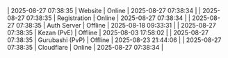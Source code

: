 | 2025-08-27 07:38:35 | Website | Online | 2025-08-27 07:38:34 |
| 2025-08-27 07:38:35 | Registration | Online | 2025-08-27 07:38:34 |
| 2025-08-27 07:38:35 | Auth Server | Offline | 2025-08-18 09:33:31 |
| 2025-08-27 07:38:35 | Kezan (PvE) | Offline | 2025-08-03 17:58:02 |
| 2025-08-27 07:38:35 | Gurubashi (PvP) | Offline | 2025-08-23 21:44:06 |
| 2025-08-27 07:38:35 | Cloudflare | Online | 2025-08-27 07:38:34 |
